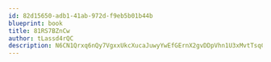 ```yaml
---
id: 82d15650-adb1-41ab-972d-f9eb5b01b44b
blueprint: book
title: 81RS7BZnCw
author: tLassd4rQC
description: N6CN1Qrxq6nQy7VgxxUkcXucaJuwyYwEfGErnX2gvDDpVhn1U3xMvtTsqCs4Roc4elOWfINdTae8vF8u3UrtJPJkjt7c7aEYOzPd
---
```

